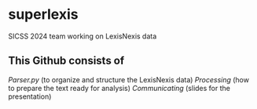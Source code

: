 # superlexis

SICSS 2024 team working on LexisNexis data

## This Github consists of

*Parser.py* (to organize and structure the LexisNexis data) *Processing* (how to prepare the text ready for analysis) *Communicating* (slides for the presentation)
